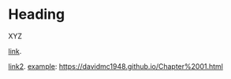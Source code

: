 # Heading

XYZ

[link][example].

  [example]: https://davidmc1948.github.io/test/
  
[link2][example].
[example]: https://davidmc1948.github.io/Chapter%2001.html
